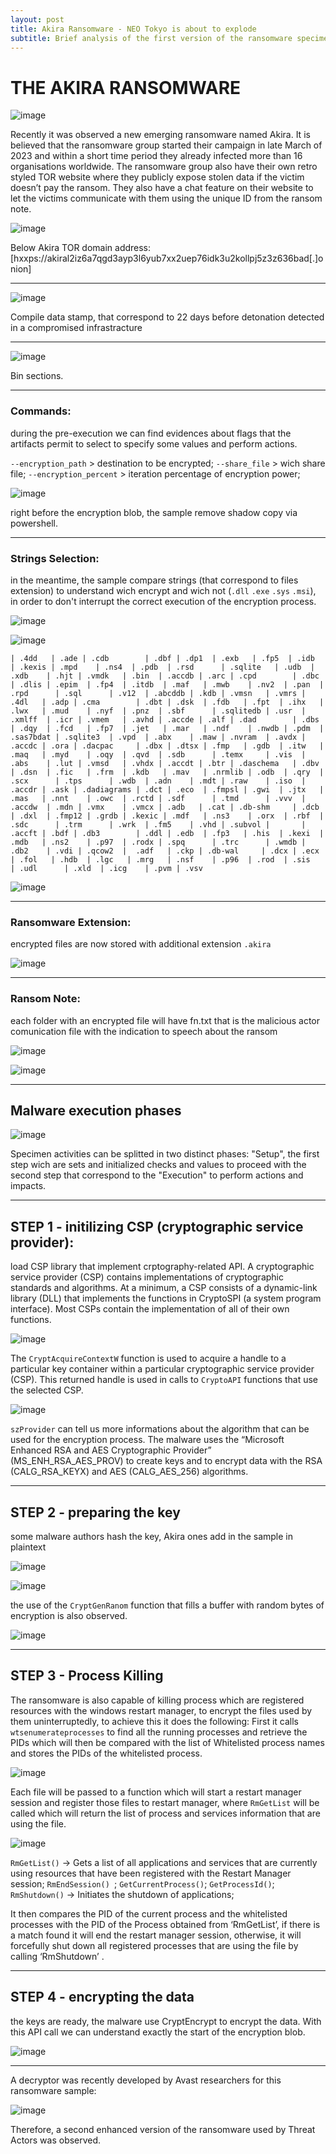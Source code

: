 ```yaml
---
layout: post
title: Akira Ransomware - NEO Tokyo is about to explode
subtitle: Brief analysis of the first version of the ransomware specimen used to ransom companies around the globe by the group named Akira.
---
```


>



# THE AKIRA RANSOMWARE

![image](https://github.com/user-attachments/assets/846cc351-9b1f-4903-a27b-6d01dc715308)

Recently it was observed a new emerging ransomware named Akira. It is believed that the ransomware group started their campaign in late March of 2023 and within a short time period they already infected more than 16 organisations worldwide. The ransomware group also have their own retro styled TOR website where they publicly expose stolen data if the victim doesn’t pay the ransom. They also have a chat feature on their website to let the victims communicate with them using the unique ID from the ransom note.

![image](https://github.com/user-attachments/assets/2c26f796-c2e8-4138-9cb2-6f23e2ca2eab)

Below Akira TOR domain address:
[hxxps://akiral2iz6a7qgd3ayp3l6yub7xx2uep76idk3u2kollpj5z3z636bad[.]onion]

------

![image](https://github.com/user-attachments/assets/59c27fbb-882b-42ff-9a5d-642c2ca8548c)

Compile data stamp, that correspond to 22 days before detonation detected in a compromised infrastracture

------

![image](https://github.com/user-attachments/assets/807ed619-3317-4649-9e79-ceef951808de)

Bin sections.

------

### Commands:
during the pre-execution we can find evidences about flags that the artifacts permit to select to specify some values and perform actions. 

`--encryption_path` > destination to be encrypted;
`--share_file` > wich share file;
`--encryption_percent` > iteration percentage of encryption power;

![image](https://github.com/user-attachments/assets/70bd39b6-2c6b-426c-8799-38a6f6476933)

right before the encryption blob, the sample remove shadow copy via powershell.

------
### Strings Selection:
in the meantime, the sample compare strings (that correspond to files extension) to understand wich encrypt and wich not (`.dll` `.exe` `.sys` `.msi`), in order to don't interrupt the correct execution of the encryption process.

![image](https://github.com/5hidobu/5hidobu.github.io/assets/img/IMG_4679.jpeg)

![image](https://github.com/user-attachments/assets/b848496c-53bf-4d53-a4d2-fe9920418306)

~~~
| .4dd   | .ade | .cdb        | .dbf | .dp1  | .exb   | .fp5  | .idb   | .kexis | .mpd    | .ns4  | .pdb  | .rsd      | .sqlite   | .udb  | .xdb    | .hjt | .vmdk   | .bin  | .accdb | .arc | .cpd        | .dbc | .dlis | .epim  | .fp4  | .itdb  | .maf   | .mwb    | .nv2  | .pan  | .rpd      | .sql      | .v12  | .abcddb | .kdb | .vmsn   | .vmrs | .4dl   | .adp | .cma        | .dbt | .dsk  | .fdb   | .fpt  | .ihx   | .lwx   | .mud    | .nyf  | .pnz  | .sbf      | .sqlitedb | .usr  | .xmlff  | .icr | .vmem   | .avhd | .accde | .alf | .dad        | .dbs | .dqy  | .fcd   | .fp7  | .jet   | .mar   | .ndf    | .nwdb | .pdm  | .sas7bdat | .sqlite3  | .vpd  | .abx    | .maw | .nvram  | .avdx | .accdc | .ora | .dacpac     | .dbx | .dtsx | .fmp   | .gdb  | .itw   | .maq   | .myd    | .oqy  | .qvd  | .sdb      | .temx     | .vis  | .abs    | .lut | .vmsd   | .vhdx | .accdt | .btr | .daschema   | .dbv | .dsn  | .fic   | .frm  | .kdb   | .mav   | .nrmlib | .odb  | .qry  | .scx      | .tps      | .wdb  | .adn    | .mdt | .raw    | .iso  | .accdr | .ask | .dadiagrams | .dct | .eco  | .fmpsl | .gwi  | .jtx   | .mas   | .nnt    | .owc  | .rctd | .sdf      | .tmd      | .vvv  | .accdw  | .mdn | .vmx    | .vmcx | .adb   | .cat | .db-shm     | .dcb | .dxl  | .fmp12 | .grdb | .kexic | .mdf   | .ns3    | .orx  | .rbf  | .sdc      | .trm      | .wrk  | .fm5    | .vhd | .subvol |       | .accft | .bdf | .db3        | .ddl | .edb  | .fp3   | .his  | .kexi  | .mdb   | .ns2    | .p97  | .rodx | .spq      | .trc      | .wmdb | .db2    | .vdi | .qcow2  |  .adf   | .ckp | .db-wal     | .dcx | .ecx  | .fol   | .hdb  | .lgc   | .mrg   | .nsf    | .p96  | .rod  | .sis      | .udl      | .xld  | .icg    | .pvm | .vsv  
~~~

![image](https://github.com/user-attachments/assets/b250e15f-1dee-45b2-a6c8-f7e5bc34af8e)

------
### Ransomware Extension:
encrypted files are now stored with additional extension `.akira`

![image](https://github.com/user-attachments/assets/830d2e46-b875-4936-9e8d-3e4273b391a9)

------
### Ransom Note:
each folder with an encrypted file will have fn.txt that is the malicious actor comunication file with the indication to speech about the ransom

![image](https://github.com/user-attachments/assets/10bcb6b9-2a3d-4e7c-b5c8-80c88572cbfa)

![image](https://github.com/user-attachments/assets/32bfcf93-342e-4f53-b069-d4e509b98adb)

------

## Malware execution phases

![image](https://github.com/user-attachments/assets/82a08816-9742-4d42-8f95-aeb840ee31aa)

Specimen activities can be splitted in two distinct phases: "Setup", the first step wich are sets and initialized checks and values to proceed with the second step that correspond to the "Execution" to perform actions and impacts.

------

## STEP 1 - initilizing CSP (cryptographic service provider):

load CSP library that implement crptography-related API.
A cryptographic service provider (CSP) contains implementations of cryptographic standards and algorithms. At a minimum, a CSP consists of a dynamic-link library (DLL) that implements the functions in CryptoSPI (a system program interface). Most CSPs contain the implementation of all of their own functions.

![image](https://github.com/user-attachments/assets/130cf9b1-91d1-40a4-96c7-f98af77a5248)

The `CryptAcquireContextW` function is used to acquire a handle to a particular key container within a particular cryptographic service provider (CSP). This returned handle is used in calls to `CryptoAPI` functions that use the selected CSP.

![image](https://github.com/user-attachments/assets/1e869b27-cc00-4c80-8a99-3f06238f4260)

`szProvider` can tell us more informations about the algorithm that can be used for the encryption process.
The malware uses the “Microsoft Enhanced RSA and AES Cryptographic Provider” (MS_ENH_RSA_AES_PROV) to create keys and to encrypt data with the RSA (CALG_RSA_KEYX) and AES (CALG_AES_256) algorithms.

------

## STEP 2 - preparing the key
some malware authors hash the key, Akira ones add in the sample in plaintext

![image](https://github.com/user-attachments/assets/7372175d-8a9b-4354-95c4-bd2c01355835)

![image](https://github.com/user-attachments/assets/74e84f78-e149-4af2-8155-c3bd871d2387)

the use of the `CryptGenRanom` function that fills a buffer with random bytes of encryption is also observed.

![image](https://github.com/user-attachments/assets/3dcf0d3b-6982-48da-9c74-fd17d78130a0)


------

## STEP 3 - Process Killing
The ransomware is also capable of killing process which are registered resources with the windows restart manager, to encrypt the files used by them uninterruptedly, to achieve this it does the following:
First it calls `wtsenumerateprocesses` to find all the running processes and retrieve the PIDs which will then be compared with the list of Whitelisted process names and stores the PIDs of the whitelisted process.

![image](https://github.com/user-attachments/assets/a1528dff-5540-4431-9d1c-db1368dda468)

Each file will be passed to a function which will start a restart manager session and register those files to restart manager, where `RmGetList` will be called which will return the list of process and services information that are using the file.

![image](https://github.com/user-attachments/assets/58d9cd48-f459-4969-8b10-61359383113b)

`RmGetList()` -> Gets a list of all applications and services that are currently using resources that have been registered with the Restart Manager session;
`RmEndSession() `;
`GetCurrentProcess()`;
`GetProcessId()`;
`RmShutdown()` -> Initiates the shutdown of applications;


It then compares the PID of the current process and the whitelisted processes with the PID of the Process obtained from ‘RmGetList’, if there is a match found it will end the restart manager session, otherwise, it will forcefully shut down all registered processes that are using the file by calling ‘RmShutdown’ .

------

## STEP 4 - encrypting the data
the keys are ready, the malware use CryptEncrypt to encrypt the data. 
With this API call we can understand exactly the start of the encryption blob. 

![image](https://github.com/user-attachments/assets/56789de9-6f73-4244-a2a0-b1e18e3283be)

------

A decryptor was recently developed by Avast researchers for this ransomware sample:

![image](https://github.com/user-attachments/assets/67fd33d8-22d8-4f31-970f-acfe02f6c4ed)

Therefore, a second enhanced version of the ransomware used by Threat Actors was observed.















